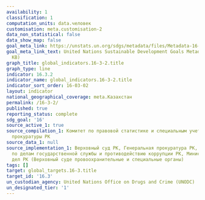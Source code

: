 ```yaml
---
availability: 1
classification: 1
computation_units: data.человек
customisation: meta.customisation-2
data_non_statistical: false
data_show_map: false
goal_meta_link: https://unstats.un.org/sdgs/metadata/files/Metadata-16-03-02.pdf
goal_meta_link_text: United Nations Sustainable Development Goals Metadata (PDF 209
  KB)
graph_title: global_indicators.16-3-2.title
graph_type: line
indicator: 16.3.2
indicator_name: global_indicators.16-3-2.title
indicator_sort_order: 16-03-02
layout: indicator
national_geographical_coverage: meta.Казахстан
permalink: /16-3-2/
published: true
reporting_status: complete
sdg_goal: '16'
source_active_1: true
source_compilation_1: Комитет по правовой статистике и специальным учетам Генеральной
  прокуратуры РК
source_data_1: null
source_implementation_1: Верховный суд РК, Генеральная прокуратура РК, Агентство РК
  по делам государственной службы и противодействию коррупции РК, Министерство внутренних
  дел РК (Верховный суде провоохранительные и специальные органы)
tags: []
target: global_targets.16-3.title
target_id: '16.3'
un_custodian_agency: United Nations Office on Drugs and Crime (UNODC)
un_designated_tier: '1'
---
```


